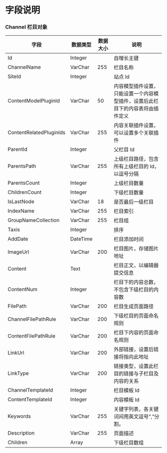 # 字段说明

### Channel 栏目对象

| 字段                    | 数据类型 | 数据大小 | 说明                                                                           |
| ----------------------- | -------- | -------- | ------------------------------------------------------------------------------ |
| Id                      | Integer  |          | 自增长主键                                                                     |
| ChannelName             | VarChar  | 255      | 栏目名称                                                                       |
| SiteId                  | Integer  |          | 站点 Id                                                                        |
| ContentModelPluginId    | VarChar  | 50       | 内容模型插件设置，只能设置一个内容模型插件，设置后此栏目下的内容表将由插件定义 |
| ContentRelatedPluginIds | VarChar  | 255      | 内容关联插件设置，可以设置多个关联插件                                         |
| ParentId                | Integer  |          | 父栏目 Id                                                                      |
| ParentsPath             | VarChar  | 255      | 上级栏目路径，包含所有上级栏目的 Id，以逗号分隔                                |
| ParentsCount            | Integer  |          | 上级栏目数量                                                                   |
| ChildrenCount           | Integer  |          | 下级栏目数量                                                                   |
| IsLastNode              | VarChar  | 18       | 是否最后一级栏目                                                               |
| IndexName               | VarChar  | 255      | 栏目索引                                                                       |
| GroupNameCollection     | VarChar  | 255      | 栏目组                                                                         |
| Taxis                   | Integer  |          | 排序                                                                           |
| AddDate                 | DateTime |          | 栏目添加时间                                                                   |
| ImageUrl                | VarChar  | 200      | 栏目图片，存储图片地址                                                         |
| Content                 | Text     |          | 栏目正文，以编辑器提交信息                                                     |
| ContentNum              | Integer  |          | 栏目下的内容总数，不包含下级栏目的内容数                                       |
| FilePath                | VarChar  | 200      | 栏目生成页面路径                                                               |
| ChannelFilePathRule     | VarChar  | 200      | 下级栏目的页面命名规则                                                         |
| ContentFilePathRule     | VarChar  | 200      | 栏目下内容的页面命名规则                                                       |
| LinkUrl                 | VarChar  | 200      | 外部链接，设置后链接将指向此地址                                               |
| LinkType                | VarChar  | 200      | 链接类型，设置此栏目的链接与子栏目及内容的关系                                 |
| ChannelTemplateId       | Integer  |          | 栏目模板 Id                                                                    |
| ContentTemplateId       | Integer  |          | 内容模板 Id                                                                    |
| Keywords                | VarChar  | 255      | 关键字列表，各关键词间用英文逗号“,”分割。                                      |
| Description             | VarChar  | 255      | 页面描述                                                                       |
| Children                | Array    |          | 下级栏目数组                                                                   |
